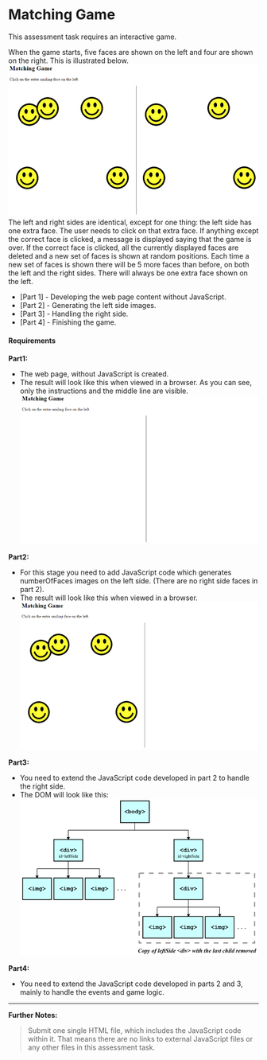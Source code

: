 # Matching Game

This assessment task requires an interactive game.

When the game starts, five faces are shown on the left and four are shown on the right. This is illustrated below.
![Final](https://github.com/dmsuzuki/MatchingGame/blob/master/picture3.png)
The left and right sides are identical, except for one thing: the left side has one extra face. The user needs to click on that extra face. 
If anything except the correct face is clicked, a message is displayed saying that the game is over. 
If the correct face is clicked, all the currently displayed faces are deleted and a new set of faces is shown at random positions. 
Each time a new set of faces is shown there will be 5 more faces than before, on both the left and the right sides. 
There will always be one extra face shown on the left.

 - [Part 1] - Developing the web page content without JavaScript.
 - [Part 2] - Generating the left side images.
 - [Part 3] - Handling the right side.
 - [Part 4] - Finishing the game.
	
#### Requirements
**Part1:** 

 - The web page, without JavaScript is created.
 - The result will look like this when viewed in a browser. As you can see, only the instructions and the middle line are visible.
![Picture1](https://github.com/dmsuzuki/MatchingGame/blob/master/picture1.png)

**Part2:** 

- For this stage you need to add JavaScript code which generates numberOfFaces images on the left side. (There are no right side faces in part 2).
- The result will look like this when viewed in a browser.
![Picture2](https://github.com/dmsuzuki/MatchingGame/blob/master/picture2.png)

**Part3:** 

- You need to extend the JavaScript code developed in part 2 to handle the right side.
- The DOM will look like this:
![DOM](https://github.com/dmsuzuki/MatchingGame/blob/master/dom.png)

**Part4:** 

- You need to extend the JavaScript code developed in parts 2 and 3, mainly to handle the events and game logic.

----------
**Further Notes:**
>  Submit one single HTML file, which includes the JavaScript code within it. That means there are no links to external JavaScript files or any other files in this assessment task. 